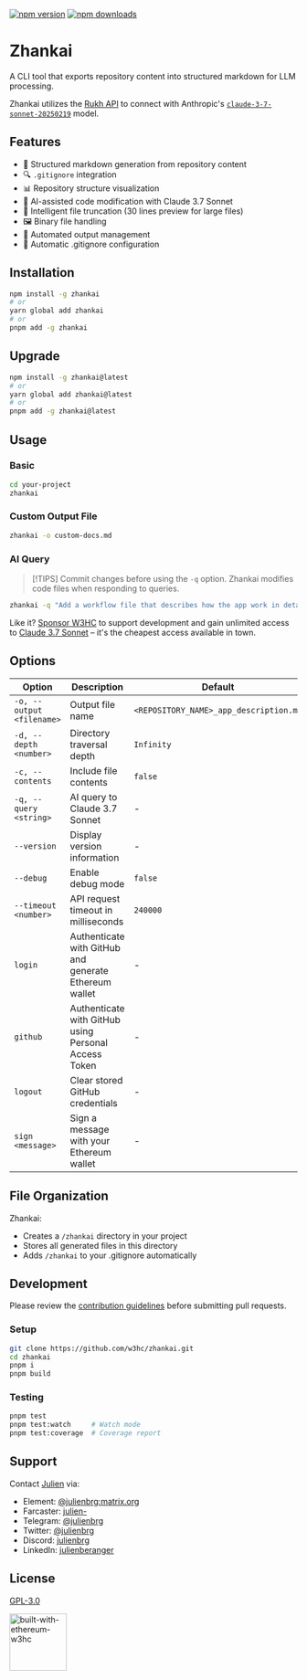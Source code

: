 [![npm version](https://img.shields.io/npm/v/zhankai.svg)](https://www.npmjs.com/package/zhankai)
[![npm downloads](https://img.shields.io/npm/dm/zhankai.svg)](https://www.npmjs.com/package/zhankai)

# Zhankai

A CLI tool that exports repository content into structured markdown for LLM processing.

Zhankai utilizes the [Rukh API](https://rukh.w3hc.org/) to connect with Anthropic's [`claude-3-7-sonnet-20250219`](https://www.anthropic.com/news/claude-3-7-sonnet) model.

## Features

- 📄 Structured markdown generation from repository content
- 🔍 `.gitignore` integration
- 📊 Repository structure visualization
- 🧠 AI-assisted code modification with Claude 3.7 Sonnet
- 🔄 Intelligent file truncation (30 lines preview for large files)
- 🖼️ Binary file handling
- 📁 Automated output management
- 🙈 Automatic .gitignore configuration

## Installation

```bash
npm install -g zhankai
# or
yarn global add zhankai
# or
pnpm add -g zhankai
```

## Upgrade

```bash
npm install -g zhankai@latest
# or
yarn global add zhankai@latest
# or
pnpm add -g zhankai@latest
```

## Usage

### Basic

```bash
cd your-project
zhankai
```

### Custom Output File

```bash
zhankai -o custom-docs.md
```

### AI Query

> [!TIPS]
> Commit changes before using the `-q` option. Zhankai modifies code files when responding to queries.

```bash
zhankai -q "Add a workflow file that describes how the app work in detail"
```

Like it? [Sponsor W3HC](https://github.com/sponsors/w3hc) to support development and gain unlimited access to [Claude 3.7 Sonnet](https://www.anthropic.com/news/claude-3-7-sonnet) – it's the cheapest access available in town.

## Options

| Option | Description | Default |
|--------|-------------|---------|
| `-o, --output <filename>` | Output file name | `<REPOSITORY_NAME>_app_description.md` |
| `-d, --depth <number>` | Directory traversal depth | `Infinity` |
| `-c, --contents` | Include file contents | `false` |
| `-q, --query <string>` | AI query to Claude 3.7 Sonnet | - |
| `--version` | Display version information | - |
| `--debug` | Enable debug mode | `false` |
| `--timeout <number>` | API request timeout in milliseconds | `240000` |
| `login` | Authenticate with GitHub and generate Ethereum wallet | - |
| `github` | Authenticate with GitHub using Personal Access Token | - |
| `logout` | Clear stored GitHub credentials | - |
| `sign <message>` | Sign a message with your Ethereum wallet | - |

## File Organization

Zhankai:
- Creates a `/zhankai` directory in your project
- Stores all generated files in this directory
- Adds `/zhankai` to your .gitignore automatically

## Development

Please review the [contribution guidelines](CONTRIBUTING.md) before submitting pull requests.

### Setup

```bash
git clone https://github.com/w3hc/zhankai.git
cd zhankai
pnpm i
pnpm build
```

### Testing

```bash
pnpm test
pnpm test:watch     # Watch mode
pnpm test:coverage  # Coverage report
```

## Support

Contact [Julien](https://github.com/julienbrg) via:

- Element: [@julienbrg:matrix.org](https://matrix.to/#/@julienbrg:matrix.org)
- Farcaster: [julien-](https://warpcast.com/julien-)
- Telegram: [@julienbrg](https://t.me/julienbrg)
- Twitter: [@julienbrg](https://twitter.com/julienbrg)
- Discord: [julienbrg](https://discordapp.com/users/julienbrg)
- LinkedIn: [julienberanger](https://www.linkedin.com/in/julienberanger/)

## License

[GPL-3.0](LICENSE)

<img src="https://bafkreid5xwxz4bed67bxb2wjmwsec4uhlcjviwy7pkzwoyu5oesjd3sp64.ipfs.w3s.link" alt="built-with-ethereum-w3hc" width="100"/>